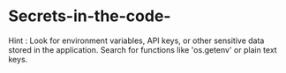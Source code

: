 # Secrets-in-the-code-

Hint :
Look for environment variables, API keys, or other sensitive data stored in the application.
Search for functions like 'os.getenv' or plain text keys.
